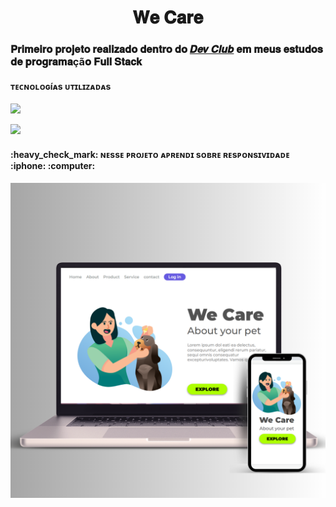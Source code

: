 
<h1 align="center">
  𝐖𝐞 𝐂𝐚𝐫𝐞 
</h1>

<h3>𝐏𝐫𝐢𝐦𝐞𝐢𝐫𝐨 𝐩𝐫𝐨𝐣𝐞𝐭𝐨 𝐫𝐞𝐚𝐥𝐢𝐳𝐚𝐝𝐨 𝐝𝐞𝐧𝐭𝐫𝐨 𝐝𝐨 <a href="https://rodolfomori.com.br/devclub/">𝑫𝒆𝒗 𝑪𝒍𝒖𝒃</a> 𝐞𝐦 𝐦𝐞𝐮𝐬 𝐞𝐬𝐭𝐮𝐝𝐨𝐬 𝐝𝐞 𝐩𝐫𝐨𝐠𝐫𝐚𝐦𝐚çã𝐨 𝐅𝐮𝐥𝐥 𝐒𝐭𝐚𝐜𝐤 </h3>

<h4>ᴛᴇᴄɴᴏʟᴏɢíᴀs ᴜᴛɪʟɪᴢᴀᴅᴀs</h4>
<p><img src="https://img.shields.io/badge/HTML5-E34F26?style=for-the-badge&logo=html5&logoColor=white"></p>
<p><img src="https://img.shields.io/badge/CSS-239120?&style=for-the-badge&logo=css3&logoColor=white"></p>

<h4> :heavy_check_mark: ɴᴇssᴇ ᴘʀᴏᴊᴇᴛᴏ ᴀᴘʀᴇɴᴅɪ sᴏʙʀᴇ ʀᴇsᴘᴏɴsɪᴠɪᴅᴀᴅᴇ :iphone: :computer:</h4>

<img src="https://github.com/ProfeFabio14/-We-Care--Pet/blob/master/img/cell-computer.png?raw=true"> 
